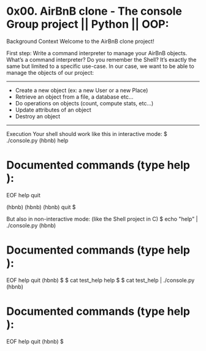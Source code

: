 0x00. AirBnB clone - The console  <topic>
Group project || Python || OOP:
========================================

Background Context
Welcome to the AirBnB clone project!

First step: Write a command interpreter to manage your AirBnB objects.
What’s a command interpreter?
Do you remember the Shell? It’s exactly the same but limited to a specific use-case. In our case, we want to be able to manage the objects of our project:
***
- Create a new object (ex: a new User or a new Place)
- Retrieve an object from a file, a database etc…
- Do operations on objects (count, compute stats, etc…)
- Update attributes of an object
- Destroy an object
***

Execution
Your shell should work like this in interactive mode:
$ ./console.py
(hbnb) help

Documented commands (type help <topic>):
========================================
EOF  help  quit

(hbnb) 
(hbnb) 
(hbnb) quit
$

But also in non-interactive mode: (like the Shell project in C)
$ echo "help" | ./console.py
(hbnb)

Documented commands (type help <topic>):
========================================
EOF  help  quit
(hbnb) 
$
$ cat test_help
help
$
$ cat test_help | ./console.py
(hbnb)

Documented commands (type help <topic>):
========================================
EOF  help  quit
(hbnb) 
$
